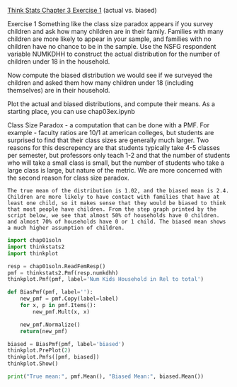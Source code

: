 [Think Stats Chapter 3 Exercise 1](http://greenteapress.com/thinkstats2/html/thinkstats2004.html#toc31) (actual vs. biased)

Exercise 1   Something like the class size paradox appears if you survey children and ask how many children are in their family. Families with many children are more likely to appear in your sample, and families with no children have no chance to be in the sample.
Use the NSFG respondent variable NUMKDHH to construct the actual distribution for the number of children under 18 in the household.

Now compute the biased distribution we would see if we surveyed the children and asked them how many children under 18 (including themselves) are in their household.

Plot the actual and biased distributions, and compute their means. As a starting place, you can use chap03ex.ipynb


Class Size Paradox - a computation that can be done with a PMF. For example - faculty ratios are 10/1 at american colleges, but students are surprised to find that their class sizes are generally much larger. Two reasons for this descrepency are that students typically take 4-5 classes per semester, but professors only teach 1-2 and that the number of students who will take a small class is small, but the number of students who take a large class is large, but nature of the metric. We are more concerned with the second reason for class size paradox.

```
The true mean of the distribution is 1.02, and the biased mean is 2.4. Children are more likely to have contact with families that have at least one child, so it makes sense that they would be biased to think that most people have children. From the step graph printed by the script below, we see that almost 50% of households have 0 children. and almost 70% of households have 0 or 1 child. The biased mean shows a much higher assumption of children.  
```


```python
import chap01soln
import thinkstats2
import thinkplot

resp = chap01soln.ReadFemResp()
pmf = thinkstats2.Pmf(resp.numkdhh)
thinkplot.Pmf(pmf, label='Num Kids Household in Rel to total')

def BiasPmf(pmf, label=''):
	new_pmf = pmf.Copy(label=label)
	for x, p in pmf.Items():
		new_pmf.Mult(x, x)

	new_pmf.Normalize()
	return(new_pmf)

biased = BiasPmf(pmf, label='biased')
thinkplot.PrePlot(2)
thinkplot.Pmfs([pmf, biased])
thinkplot.Show()

print("True mean:", pmf.Mean(), "Biased Mean:", biased.Mean())
